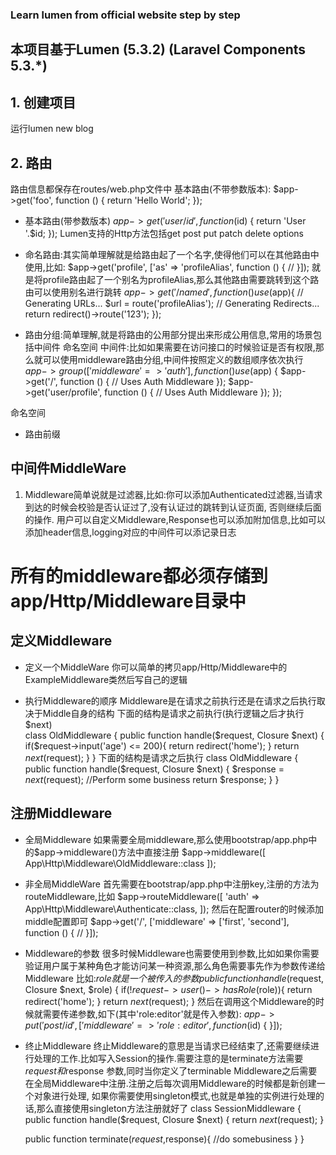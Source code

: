 ### Learn lumen from official website step by step 
## 本项目基于Lumen (5.3.2) (Laravel Components 5.3.*)

## 1. 创建项目
运行lumen new blog

## 2. 路由
路由信息都保存在routes/web.php文件中
基本路由(不带参数版本):
$app->get('foo', function () {
    return 'Hello World';
});
* 基本路由(带参数版本)
$app->get('user/{id}', function ($id) {
    return 'User '.$id;
});
Lumen支持的Http方法包括get post put patch delete options

* 命名路由:其实简单理解就是给路由起了一个名字,使得他们可以在其他路由中使用,比如:
$app->get('profile', ['as' => 'profileAlias', function () {
    //
}]);
就是将profile路由起了一个别名为profileAlias,那么其他路由需要跳转到这个路由可以使用别名进行跳转
$app->get('/named',function () use ($app){
    // Generating URLs...
    $url = route('profileAlias');
    // Generating Redirects...
    return redirect()->route('123');
});

* 路由分组:简单理解,就是将路由的公用部分提出来形成公用信息,常用的场景包括中间件 命名空间 
中间件:比如如果需要在访问接口的时候验证是否有权限,那么就可以使用middleware路由分组,中间件按照定义的数组顺序依次执行
$app->group(['middleware' => 'auth'], function () use ($app) {
    $app->get('/', function ()    {
        // Uses Auth Middleware
    });
    $app->get('user/profile', function () {
        // Uses Auth Middleware
    });
});

命名空间


* 路由前缀

## 中间件MiddleWare
1. Middleware简单说就是过滤器,比如:你可以添加Authenticated过滤器,当请求到达的时候会校验是否认证过了,没有认证过的跳转到认证页面,
否则继续后面的操作.
用户可以自定义Middleware,Response也可以添加附加信息,比如可以添加header信息,logging对应的中间件可以添记录日志
# 所有的middleware都必须存储到app/Http/Middleware目录中

## 定义Middleware
* 定义一个MiddleWare 
你可以简单的拷贝app/Http/Middleware中的ExampleMiddleware类然后写自己的逻辑

* 执行Middleware的顺序
Middleware是在请求之前执行还是在请求之后执行取决于Middle自身的结构
  下面的结构是请求之前执行(执行逻辑之后才执行$next)  
class OldMiddleware
{
    public function handle($request, Closure $next)
    {
        if($request->input('age') <= 200){
            return redirect('home');
        }
        return $next($request);
    }
}
  下面的结构是请求之后执行
  class OldMiddleware
  {
      public function handle($request, Closure $next)
      {
          $response = $next($request);
          //Perform some business
          return $response;
      }
  }

## 注册Middleware
* 全局Middleware
如果需要全局middleware,那么使用bootstrap/app.php中的$app->middleware()方法中直接注册
$app->middleware([
    App\Http\Middleware\OldMiddleware::class
]);

* 非全局MiddleWare
首先需要在bootstrap/app.php中注册key,注册的方法为routeMiddleware,比如
$app->routeMiddleware([
     'auth' => App\Http\Middleware\Authenticate::class,
]);
然后在配置router的时候添加middle配置即可
$app->get('/', ['middleware' => ['first', 'second'], function () {
    //
}]);

* Middleware的参数
很多时候Middleware也需要使用到参数,比如如果你需要验证用户属于某种角色才能访问某一种资源,那么角色需要事先作为参数传递给Middleware
比如:$role就是一个被传入的参数
public function handle($request, Closure $next, $role)
{
    if(!$request->user()->hasRole($role)){
        return redirect('home');
    }
    return $next($request);
}
然后在调用这个Middleware的时候就需要传递参数,如下(其中'role:editor'就是传入参数):
$app->put('post/{id}', ['middleware' => 'role:editor', function ($id) {
}]);

* 终止Middleware
终止Middleware的意思是当请求已经结束了,还需要继续进行处理的工作.比如写入Session的操作.需要注意的是terminate方法需要$request和$response
参数,同时当你定义了terminable Middleware之后需要在全局Middleware中注册.注册之后每次调用Middleware的时候都是新创建一个对象进行处理,
如果你需要使用singleton模式,也就是单独的实例进行处理的话,那么直接使用singleton方法注册就好了
class SessionMiddleware
{
    public function handle($request, Closure $next)
    {
        return $next($request);
    }

    public function terminate($request,$response){
        //do somebusiness
    }
}